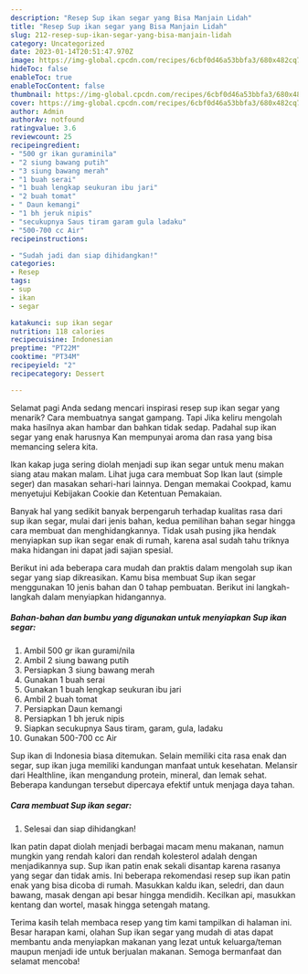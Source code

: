 ```yaml
---
description: "Resep Sup ikan segar yang Bisa Manjain Lidah"
title: "Resep Sup ikan segar yang Bisa Manjain Lidah"
slug: 212-resep-sup-ikan-segar-yang-bisa-manjain-lidah
category: Uncategorized
date: 2023-01-14T20:51:47.970Z
image: https://img-global.cpcdn.com/recipes/6cbf0d46a53bbfa3/680x482cq70/sup-ikan-segar-foto-resep-utama.jpg
hideToc: false
enableToc: true
enableTocContent: false
thumbnail: https://img-global.cpcdn.com/recipes/6cbf0d46a53bbfa3/680x482cq70/sup-ikan-segar-foto-resep-utama.jpg
cover: https://img-global.cpcdn.com/recipes/6cbf0d46a53bbfa3/680x482cq70/sup-ikan-segar-foto-resep-utama.jpg
author: Admin
authorAv: notfound
ratingvalue: 3.6
reviewcount: 25
recipeingredient:
- "500 gr ikan guraminila"
- "2 siung bawang putih"
- "3 siung bawang merah"
- "1 buah serai"
- "1 buah lengkap seukuran ibu jari"
- "2 buah tomat"
- " Daun kemangi"
- "1 bh jeruk nipis"
- "secukupnya Saus tiram garam gula ladaku"
- "500-700 cc Air"
recipeinstructions:

- "Sudah jadi dan siap dihidangkan!"
categories:
- Resep
tags:
- sup
- ikan
- segar

katakunci: sup ikan segar 
nutrition: 118 calories
recipecuisine: Indonesian
preptime: "PT22M"
cooktime: "PT34M"
recipeyield: "2"
recipecategory: Dessert

---
```



Selamat pagi Anda sedang mencari inspirasi resep sup ikan segar yang menarik? Cara membuatnya sangat gampang. Tapi Jika keliru mengolah maka hasilnya akan hambar dan bahkan tidak sedap. Padahal sup ikan segar yang enak harusnya Kan mempunyai aroma dan rasa yang bisa memancing selera kita.


Ikan kakap juga sering diolah menjadi sup ikan segar untuk menu makan siang atau makan malam. Lihat juga cara membuat Sop Ikan laut (simple seger) dan masakan sehari-hari lainnya. Dengan memakai Cookpad, kamu menyetujui Kebijakan Cookie dan Ketentuan Pemakaian.

Banyak hal yang sedikit banyak berpengaruh terhadap kualitas rasa dari sup ikan segar, mulai dari jenis bahan, kedua pemilihan bahan segar hingga cara membuat dan menghidangkannya. Tidak usah pusing jika hendak menyiapkan sup ikan segar enak di rumah, karena asal sudah tahu triknya maka hidangan ini dapat jadi sajian spesial.


Berikut ini ada beberapa cara mudah dan praktis dalam mengolah sup ikan segar yang siap dikreasikan. Kamu bisa membuat Sup ikan segar menggunakan 10 jenis bahan dan 0 tahap pembuatan. Berikut ini langkah-langkah dalam menyiapkan hidangannya.

<!--inarticleads1-->

##### Bahan-bahan dan bumbu yang digunakan untuk menyiapkan Sup ikan segar:

1. Ambil 500 gr ikan gurami/nila
1. Ambil 2 siung bawang putih
1. Persiapkan 3 siung bawang merah
1. Gunakan 1 buah serai
1. Gunakan 1 buah lengkap seukuran ibu jari
1. Ambil 2 buah tomat
1. Persiapkan  Daun kemangi
1. Persiapkan 1 bh jeruk nipis
1. Siapkan secukupnya Saus tiram, garam, gula, ladaku
1. Gunakan 500-700 cc Air


Sup ikan di Indonesia biasa ditemukan. Selain memiliki cita rasa enak dan segar, sup ikan juga memiliki kandungan manfaat untuk kesehatan. Melansir dari Healthline, ikan mengandung protein, mineral, dan lemak sehat. Beberapa kandungan tersebut dipercaya efektif untuk menjaga daya tahan. 

<!--inarticleads2-->

##### Cara membuat Sup ikan segar:


1. Selesai dan siap dihidangkan!

Ikan patin dapat diolah menjadi berbagai macam menu makanan, namun mungkin yang rendah kalori dan rendah kolesterol adalah dengan menjadikannya sup. Sup ikan patin enak sekali disantap karena rasanya yang segar dan tidak amis. Ini beberapa rekomendasi resep sup ikan patin enak yang bisa dicoba di rumah. Masukkan kaldu ikan, seledri, dan daun bawang, masak dengan api besar hingga mendidih. Kecilkan api, masukkan kentang dan wortel, masak hingga setengah matang. 

Terima kasih telah membaca resep yang tim kami tampilkan di halaman ini. Besar harapan kami, olahan Sup ikan segar yang mudah di atas dapat membantu anda menyiapkan makanan yang lezat untuk keluarga/teman maupun menjadi ide untuk berjualan makanan. Semoga bermanfaat dan selamat mencoba!
